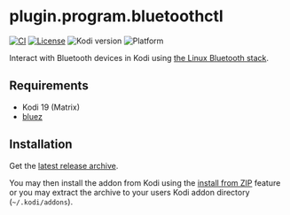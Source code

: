 # plugin.program.bluetoothctl

[![CI](https://github.com/JimMadge/plugin.program.bluetoothctl/actions/workflows/ci.yaml/badge.svg)](https://github.com/JimMadge/plugin.program.bluetoothctl/actions/workflows/ci.yaml)
[![License](https://img.shields.io/github/license/jimmadge/plugin.program.bluetoothctl.svg)](https://github.com/JimMadge/plugin.program.bluetoothctl/blob/main/LICENSE)
![Kodi version](https://img.shields.io/badge/kodi-matrix-blue.svg)
![Platform](https://img.shields.io/badge/platform-linux-blue.svg)

Interact with Bluetooth devices in Kodi using [the Linux Bluetooth
stack](http://www.bluez.org/).

## Requirements

- Kodi 19 (Matrix)
- [bluez](http://www.bluez.org/)

## Installation

Get the [latest
release archive](https://github.com/JimMadge/plugin.program.bluetoothctl/releases/latest/download/plugin.program.bluetoothctl.zip).

You may then install the addon from Kodi using the [install from
ZIP](https://kodi.wiki/view/Add-on_manager#How_to_install_from_a_ZIP_file)
feature or you may extract the archive to your users Kodi addon directory
(`~/.kodi/addons`).
